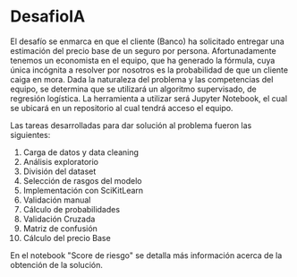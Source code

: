 # DesafioIA

El desafío se enmarca en que el cliente (Banco) ha solicitado entregar 
una estimación del precio base de un seguro por persona.
Afortunadamente tenemos un economista en el equipo, que ha generado la fórmula, 
cuya única incógnita a resolver por nosotros es la probabilidad de que un cliente
caiga en mora. Dada la naturaleza del problema y las competencias del equipo,
se determina que se utilizará un algoritmo supervisado, de regresión logística.
La herramienta a utilizar será Jupyter Notebook, el cual se ubicará en un 
repositorio al cual tendrá acceso el equipo.

Las tareas desarrolladas para dar solución al problema fueron las siguientes:

1. Carga de datos y data cleaning
2. Análisis exploratorio 
3. División del dataset
4. Selección de rasgos del modelo
5. Implementación con SciKitLearn
6. Validación manual
7. Cálculo de probabilidades
8. Validación Cruzada
9. Matriz de confusión
10. Cálculo del precio Base

En el notebook "Score de riesgo" se detalla más información acerca de la obtención
de la solución.
